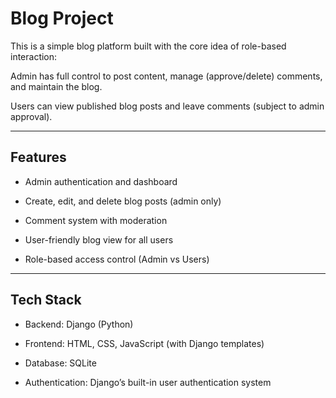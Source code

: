 # Blog Project
This is a simple blog platform built with the core idea of role-based interaction:

Admin has full control to post content, manage (approve/delete) comments, and maintain the blog.

Users can view published blog posts and leave comments (subject to admin approval).

---

## Features
- Admin authentication and dashboard

- Create, edit, and delete blog posts (admin only)

- Comment system with moderation

- User-friendly blog view for all users

- Role-based access control (Admin vs Users)

---

## Tech Stack
- Backend: Django (Python)

- Frontend: HTML, CSS, JavaScript (with Django templates)

- Database: SQLite

- Authentication: Django’s built-in user authentication system
